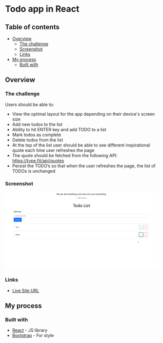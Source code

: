 # Todo app in React

## Table of contents

- [Overview](#overview)
  - [The challenge](#the-challenge)
  - [Screenshot](#screenshot)
  - [Links](#links)
- [My process](#my-process)
  - [Built with](#built-with)

## Overview

### The challenge

Users should be able to:

- View the optimal layout for the app depending on their device's screen size
- Add new todos to the list
- Ability to hit ENTER key and add TODO to a list
- Mark todos as complete
- Delete todos from the list
- At the top of the list user should be able to see different inspirational quote each time user refreshes the page
- The quote should be fetched from the following API: https://type.fit/api/quotes
- Persist the TODO’s so that when the user refreshes the page, the list of TODOs is unchanged

### Screenshot

![Screenshot](./screenshot.png)

### Links

- [Live Site URL](https://react-todo-05.web.app/)

## My process

### Built with

- [React](https://reactjs.org/) - JS library
- [Bootstrap](https://getbootstrap.com/) - For style
